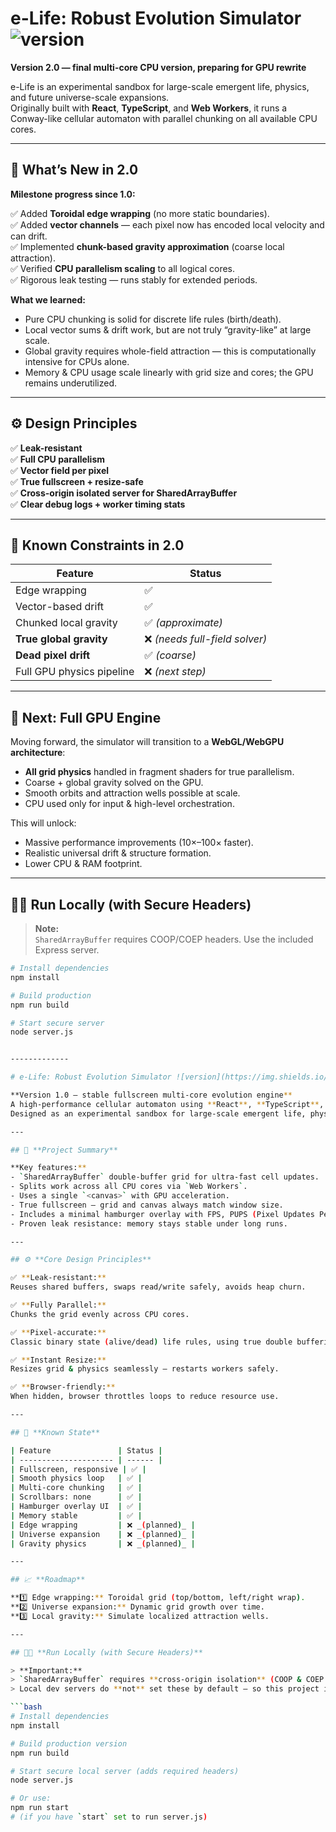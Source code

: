 # e-Life: Robust Evolution Simulator ![version](https://img.shields.io/badge/version-2.0-blue)

**Version 2.0 — final multi-core CPU version, preparing for GPU rewrite**

e-Life is an experimental sandbox for large-scale emergent life, physics, and future universe-scale expansions.  
Originally built with **React**, **TypeScript**, and **Web Workers**, it runs a Conway-like cellular automaton with parallel chunking on all available CPU cores.

---

## 📌 **What’s New in 2.0**

**Milestone progress since 1.0:**

✅ Added **Toroidal edge wrapping** (no more static boundaries).  
✅ Added **vector channels** — each pixel now has encoded local velocity and can drift.  
✅ Implemented **chunk-based gravity approximation** (coarse local attraction).  
✅ Verified **CPU parallelism scaling** to all logical cores.  
✅ Rigorous leak testing — runs stably for extended periods.

**What we learned:**

- Pure CPU chunking is solid for discrete life rules (birth/death).
- Local vector sums & drift work, but are not truly “gravity-like” at large scale.
- Global gravity requires whole-field attraction — this is computationally intensive for CPUs alone.
- Memory & CPU usage scale linearly with grid size and cores; the GPU remains underutilized.

---

## ⚙️ **Design Principles**

✅ **Leak-resistant**  
✅ **Full CPU parallelism**  
✅ **Vector field per pixel**  
✅ **True fullscreen + resize-safe**  
✅ **Cross-origin isolated server for SharedArrayBuffer**  
✅ **Clear debug logs + worker timing stats**

---

## 🚩 **Known Constraints in 2.0**

| Feature                    | Status |
| -------------------------- | ------ |
| Edge wrapping              | ✅ |
| Vector-based drift         | ✅ |
| Chunked local gravity      | ✅ _(approximate)_ |
| **True global gravity**    | ❌ _(needs full-field solver)_ |
| **Dead pixel drift**       | ✅ _(coarse)_ |
| Full GPU physics pipeline  | ❌ _(next step)_ |

---

## 🚀 **Next: Full GPU Engine**

Moving forward, the simulator will transition to a **WebGL/WebGPU architecture**:

- **All grid physics** handled in fragment shaders for true parallelism.
- Coarse + global gravity solved on the GPU.
- Smooth orbits and attraction wells possible at scale.
- CPU used only for input & high-level orchestration.

This will unlock:
- Massive performance improvements (10×–100× faster).
- Realistic universal drift & structure formation.
- Lower CPU & RAM footprint.

---

## 🧑‍💻 **Run Locally (with Secure Headers)**

> **Note:**  
> `SharedArrayBuffer` requires COOP/COEP headers. Use the included Express server.

```bash
# Install dependencies
npm install

# Build production
npm run build

# Start secure server
node server.js


-------------

# e-Life: Robust Evolution Simulator ![version](https://img.shields.io/badge/version-1.0-brightgreen)

**Version 1.0 — stable fullscreen multi-core evolution engine**  
A high-performance cellular automaton using **React**, **TypeScript**, and **Web Workers**.  
Designed as an experimental sandbox for large-scale emergent life, physics and universe-scale expansions.

---

## 📌 **Project Summary**

**Key features:**
- `SharedArrayBuffer` double-buffer grid for ultra-fast cell updates.
- Splits work across all CPU cores via `Web Workers`.
- Uses a single `<canvas>` with GPU acceleration.
- True fullscreen — grid and canvas always match window size.
- Includes a minimal hamburger overlay with FPS, PUPS (Pixel Updates Per Second) & worker timings.
- Proven leak resistance: memory stays stable under long runs.

---

## ⚙️ **Core Design Principles**

✅ **Leak-resistant:**  
Reuses shared buffers, swaps read/write safely, avoids heap churn.

✅ **Fully Parallel:**  
Chunks the grid evenly across CPU cores.

✅ **Pixel-accurate:**  
Classic binary state (alive/dead) life rules, using true double buffering.

✅ **Instant Resize:**  
Resizes grid & physics seamlessly — restarts workers safely.

✅ **Browser-friendly:**  
When hidden, browser throttles loops to reduce resource use.

---

## 🚀 **Known State**

| Feature               | Status |
| --------------------- | ------ |
| Fullscreen, responsive | ✅ |
| Smooth physics loop   | ✅ |
| Multi-core chunking   | ✅ |
| Scrollbars: none      | ✅ |
| Hamburger overlay UI  | ✅ |
| Memory stable         | ✅ |
| Edge wrapping         | ❌ _(planned)_ |
| Universe expansion    | ❌ _(planned)_ |
| Gravity physics       | ❌ _(planned)_ |

---

## 📈 **Roadmap**

**1️⃣ Edge wrapping:** Toroidal grid (top/bottom, left/right wrap).  
**2️⃣ Universe expansion:** Dynamic grid growth over time.  
**3️⃣ Local gravity:** Simulate localized attraction wells.

---

## 🧑‍💻 **Run Locally (with Secure Headers)**

> **Important:**  
> `SharedArrayBuffer` requires **cross-origin isolation** (COOP & COEP headers).  
> Local dev servers do **not** set these by default — so this project includes a simple Express server that does.

```bash
# Install dependencies
npm install

# Build production version
npm run build

# Start secure local server (adds required headers)
node server.js

# Or use:
npm run start
# (if you have `start` set to run server.js)
